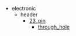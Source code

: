 * electronic
  * header
    * [23_pin](electronic/header/23_pin)
      * [through_hole](electronic/header/23_pin/through_hole)
